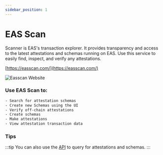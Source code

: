 ```yaml
---
sidebar_position: 1
---
```

# EAS Scan
Scanner is EAS's transaction explorer. It provides transparency and access to the latest attestations and schemas running on EAS. Use this service to easily find, inspect, and verify any attestations.

[https://easscan.com/](https://easscan.com/)

![Easscan Website](/img/eas-scan.png)

### Use EAS Scan to:

```bash
- Search for attestation schemas 
- Create new Schemas using the UI
- Verify off-chain attestations
- Create schemas
- Make attestations
- View attestation transaction data
```


### Tips

:::tip You can also use the [API](https://easscan.com/) to query for attestations and schemas.
:::
